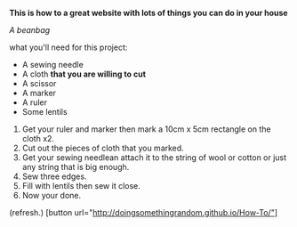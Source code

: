 **This is how to a great website with lots of things you can do in your house**

*A beanbag*

what you'll need for this project:
- A sewing needle
- A cloth __that you are willing to cut__
- A scissor
- A marker
- A ruler
- Some lentils

1. Get your ruler and marker then mark a 10cm x 5cm rectangle on the cloth x2.
2. Cut out the pieces of cloth that you marked.
3. Get your sewing needlean attach it to the string of wool or cotton or just any string that is big enough.
4. Sew three edges.
5. Fill with lentils then sew it close.
6. Now your done.

(refresh.)
[button url="http://doingsomethingrandom.github.io/How-To/"]
